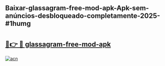 ## Baixar-glassagram-free-mod-apk-Apk-sem-anúncios-desbloqueado-completamente-2025-#1humg

# <h2><a href="https://ainizakaria.my?title=glassagram-free-mod-apk&ref=22M">🔗👉 🔴 glassagram-free-mod-apk</a></h2>

[![acn](https://github.com/user-attachments/assets/0f9c940e-d8b0-45ae-aac7-cd30a18b3e1c)](https://ainizakaria.my?title=glassagram-free-mod-apk&ref=22M)

